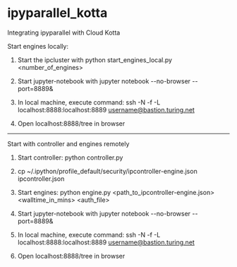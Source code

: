 # ipyparallel_kotta
Integrating ipyparallel with Cloud Kotta

Start engines locally:

1. Start the ipcluster with
python start_engines_local.py <number_of_engines>

2. Start jupyter-notebook with
jupyter notebook --no-browser --port=8889&

3. In local machine, execute command:
ssh -N -f -L localhost:8888:localhost:8889 username@bastion.turing.net

4. Open localhost:8888/tree in browser

*************************************************************************************

Start with controller and engines remotely


1. Start controller:
python controller.py

2. cp ~/.ipython/profile_default/security/ipcontroller-engine.json ipcontroller.json

3. Start engines:
python engine.py <path_to_ipcontroller-engine.json> <walltime_in_mins> <Queue> <auth_file>

4. Start jupyter-notebook with
   jupyter notebook --no-browser --port=8889&

5. In local machine, execute command:
ssh -N -f -L localhost:8888:localhost:8889 username@bastion.turing.net

6. Open localhost:8888/tree in browser
